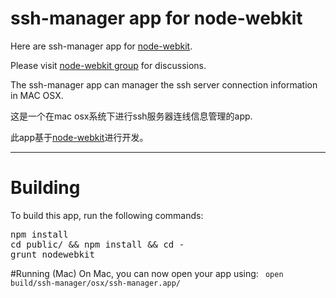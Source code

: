 # ssh-manager app for node-webkit

Here are ssh-manager app for [node-webkit](https://github.com/rogerwang/node-webkit).

Please visit [node-webkit group](http://groups.google.com/group/node-webkit) for discussions.

The ssh-manager app can manager the ssh server connection information in MAC OSX.

这是一个在mac osx系统下进行ssh服务器连线信息管理的app.

此app基于[node-webkit](https://github.com/rogerwang/node-webkit)进行开发。

---------------------------------------
# Building
To build this app, run the following commands:

<pre>
npm install
cd public/ && npm install && cd -
grunt nodewebkit
</pre>

#Running (Mac)
On Mac, you can now open your app using:
<code>
open build/ssh-manager/osx/ssh-manager.app/
</code>
